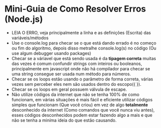 # Mini-Guia de Como Resolver Erros (Node.js)

* LEIA O ERRO, veja príncipalmente a linha e as definições (Escrita) das variáveis/métodos
* Use o console.log para checar se o que está dando errado é no começo ou fim do algoritmo, depois disso metralhe console.log(s) no código (Ou use algum debugger usando packages)
* Checar se a váriavel que está sendo usada é da **tipagem correta** muitas das vezes é comum confundir strings com inteiros ou booleanos, principalmente em javascript onde não há compilador para checar se uma string consegue ser usada num método para números.
* Checar se os loops estão usando o parâmetro de forma correta, várias vezes sem perceber eles nem são usados dentro do escopo({ }).
* Checar se os loops em geral possuem válvula de escape.
* Não utilize códigos da internet que não se tenha 100% de como funcionam, em várias situações é mais fácil e eficiente utilizar códigos simples que funcionam (Que você criou) em vez de algo **totalmente** desconhecido da internet (Como comandos que você nunca viu antes), esses códigos desconhecidos podem estar fazendo algo a mais e que não se tenha a miníma ideia do que estão causando.
